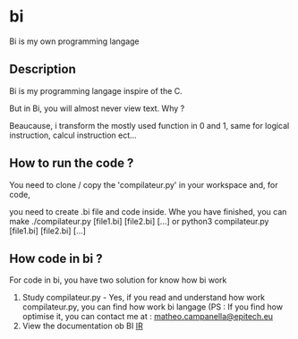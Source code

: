 # bi
Bi is my own programming langage

## Description

Bi is my programming langage inspire of the C.

But in Bi, you will almost never view text. Why ? 

Beaucause, i transform the mostly used function in 0 and 1, same for logical instruction, calcul instruction ect...

## How to run the code ?

You need to clone / copy the 'compilateur.py' in your workspace and, for code,

you need to create .bi file and code inside. Whe you have finished, you can make ./compilateur.py [file1.bi] [file2.bi] [...] or python3 compilateur.py [file1.bi] [file2.bi] [...]

## How code in bi ?

For code in bi, you have two solution for know how bi work

1. Study compilateur.py - Yes, if you read and understand how work compilateur.py, you can find how work bi langage (PS : If you find how optimise it, you can contact me at : [matheo.campanella@epitech.eu](matheo.campanella@epitech.eu)
2. View the documentation ob BI [IR](https://doc-bi.vercel.app)

